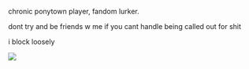 chronic ponytown player, fandom lurker.

dont try and be friends w me if you cant handle being called out for shit

i block loosely

![](https://files.catbox.moe/g8yd5r.webp)
